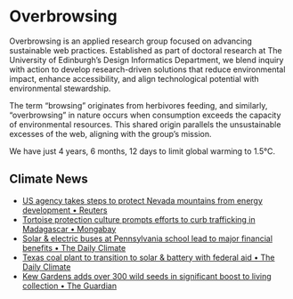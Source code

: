 # Overbrowsing

Overbrowsing is an applied research group focused on advancing sustainable web practices. Established as part of doctoral research at The University of Edinburgh’s Design Informatics Department, we blend inquiry with action to develop research-driven solutions that reduce environmental impact, enhance accessibility, and align technological potential with environmental stewardship.

The term “browsing” originates from herbivores feeding, and similarly, “overbrowsing” in nature occurs when consumption exceeds the capacity of environmental resources. This shared origin parallels the unsustainable excesses of the web, aligning with the group’s mission.

<!-- clock-time -->
We have just 4 years, 6 months, 12 days to limit global warming to 1.5°C.
<!-- /clock-time -->

## Climate News
<!-- clock-news -->
- [US agency takes steps to protect Nevada mountains from energy development • Reuters](https://www.reuters.com/world/us/us-agency-takes-steps-protect-nevada-mountains-energy-development-2024-12-30/ )
- [Tortoise protection culture prompts efforts to curb trafficking in Madagascar • Mongabay](https://news.mongabay.com/2024/12/tortoise-protection-culture-prompts-efforts-to-curb-trafficking-in-madagascar/ )
- [Solar & electric buses at Pennsylvania school lead to major financial benefits • The Daily Climate](https://www.dailyclimate.org/solar-and-electric-buses-at-pennsylvania-school-lead-to-major-financial-benefits-2670663752.html )
- [Texas coal plant to transition to solar & battery with federal aid • The Daily Climate](https://www.dailyclimate.org/texas-coal-plant-to-transition-to-solar-and-battery-with-federal-aid-2670665471.html )
- [Kew Gardens adds over 300 wild seeds in significant boost to living collection • The Guardian](https://www.theguardian.com/science/2024/dec/29/kew-gardens-adds-over-300-wild-seeds-in-significant-boost-to-living-collection )
<!-- /clock-news -->

